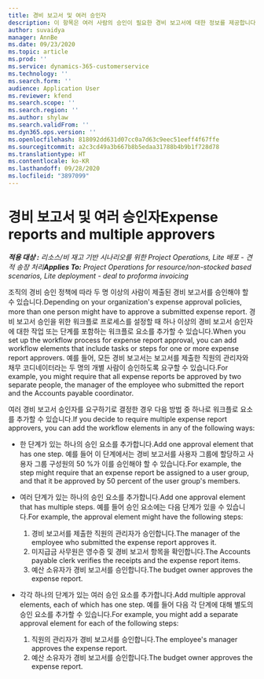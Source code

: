 ```yaml
---
title: 경비 보고서 및 여러 승인자
description: 이 항목은 여러 사람의 승인이 필요한 경비 보고서에 대한 정보를 제공합니다.
author: suvaidya
manager: AnnBe
ms.date: 09/23/2020
ms.topic: article
ms.prod: ''
ms.service: dynamics-365-customerservice
ms.technology: ''
ms.search.form: ''
audience: Application User
ms.reviewer: kfend
ms.search.scope: ''
ms.search.region: ''
ms.author: shylaw
ms.search.validFrom: ''
ms.dyn365.ops.version: ''
ms.openlocfilehash: 818092dd631d07cc0a7d63c9eec51eeff4f67ffe
ms.sourcegitcommit: a2c3cd49a3b667b8b5edaa31788b4b9b1f728d78
ms.translationtype: HT
ms.contentlocale: ko-KR
ms.lasthandoff: 09/28/2020
ms.locfileid: "3897099"
---
```

# <a name="expense-reports-and-multiple-approvers"></a><span data-ttu-id="c7014-103">경비 보고서 및 여러 승인자</span><span class="sxs-lookup"><span data-stu-id="c7014-103">Expense reports and multiple approvers</span></span>

<span data-ttu-id="c7014-104">_**적용 대상 :** 리소스/비 재고 기반 시나리오를 위한 Project Operations, Lite 배포 - 견적 송장 처리_</span><span class="sxs-lookup"><span data-stu-id="c7014-104">_**Applies To:** Project Operations for resource/non-stocked based scenarios, Lite deployment - deal to proforma invoicing_</span></span>

<span data-ttu-id="c7014-105">조직의 경비 승인 정책에 따라 두 명 이상의 사람이 제출된 경비 보고서를 승인해야 할 수 있습니다.</span><span class="sxs-lookup"><span data-stu-id="c7014-105">Depending on your organization's expense approval policies, more than one person might have to approve a submitted expense report.</span></span> <span data-ttu-id="c7014-106">경비 보고서 승인을 위한 워크플로 프로세스를 설정할 때 하나 이상의 경비 보고서 승인자에 대한 작업 또는 단계를 포함하는 워크플로 요소를 추가할 수 있습니다.</span><span class="sxs-lookup"><span data-stu-id="c7014-106">When you set up the workflow process for expense report approval, you can add workflow elements that include tasks or steps for one or more expense report approvers.</span></span> <span data-ttu-id="c7014-107">예를 들어, 모든 경비 보고서는 보고서를 제출한 직원의 관리자와 채무 코디네이터라는 두 명의 개별 사람이 승인하도록 요구할 수 있습니다.</span><span class="sxs-lookup"><span data-stu-id="c7014-107">For example, you might require that all expense reports be approved by two separate people, the manager of the employee who submitted the report and the Accounts payable coordinator.</span></span>

<span data-ttu-id="c7014-108">여러 경비 보고서 승인자를 요구하기로 결정한 경우 다음 방법 중 하나로 워크플로 요소를 추가할 수 있습니다.</span><span class="sxs-lookup"><span data-stu-id="c7014-108">If you decide to require multiple expense report approvers, you can add the workflow elements in any of the following ways:</span></span>

- <span data-ttu-id="c7014-109">한 단계가 있는 하나의 승인 요소를 추가합니다.</span><span class="sxs-lookup"><span data-stu-id="c7014-109">Add one approval element that has one step.</span></span> <span data-ttu-id="c7014-110">예를 들어 이 단계에서는 경비 보고서를 사용자 그룹에 할당하고 사용자 그룹 구성원의 50 %가 이를 승인해야 할 수 있습니다.</span><span class="sxs-lookup"><span data-stu-id="c7014-110">For example, the step might require that an expense report be assigned to a user group, and that it be approved by 50 percent of the user group's members.</span></span>
- <span data-ttu-id="c7014-111">여러 단계가 있는 하나의 승인 요소를 추가합니다.</span><span class="sxs-lookup"><span data-stu-id="c7014-111">Add one approval element that has multiple steps.</span></span> <span data-ttu-id="c7014-112">예를 들어 승인 요소에는 다음 단계가 있을 수 있습니다.</span><span class="sxs-lookup"><span data-stu-id="c7014-112">For example, the approval element might have the following steps:</span></span>

    1. <span data-ttu-id="c7014-113">경비 보고서를 제출한 직원의 관리자가 승인합니다.</span><span class="sxs-lookup"><span data-stu-id="c7014-113">The manager of the employee who submitted the expense report approves it.</span></span>
    2. <span data-ttu-id="c7014-114">미지급금 사무원은 영수증 및 경비 보고서 항목을 확인합니다.</span><span class="sxs-lookup"><span data-stu-id="c7014-114">The Accounts payable clerk verifies the receipts and the expense report items.</span></span>
    3. <span data-ttu-id="c7014-115">예산 소유자가 경비 보고서를 승인합니다.</span><span class="sxs-lookup"><span data-stu-id="c7014-115">The budget owner approves the expense report.</span></span>

- <span data-ttu-id="c7014-116">각각 하나의 단계가 있는 여러 승인 요소를 추가합니다.</span><span class="sxs-lookup"><span data-stu-id="c7014-116">Add multiple approval elements, each of which has one step.</span></span> <span data-ttu-id="c7014-117">예를 들어 다음 각 단계에 대해 별도의 승인 요소를 추가할 수 있습니다.</span><span class="sxs-lookup"><span data-stu-id="c7014-117">For example, you might add a separate approval element for each of the following steps:</span></span>

    1. <span data-ttu-id="c7014-118">직원의 관리자가 경비 보고서를 승인합니다.</span><span class="sxs-lookup"><span data-stu-id="c7014-118">The employee's manager approves the expense report.</span></span>
    2. <span data-ttu-id="c7014-119">예산 소유자가 경비 보고서를 승인합니다.</span><span class="sxs-lookup"><span data-stu-id="c7014-119">The budget owner approves the expense report.</span></span>
